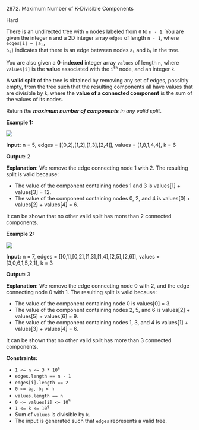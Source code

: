 2872\. Maximum Number of K-Divisible Components

Hard

There is an undirected tree with `n` nodes labeled from `0` to `n - 1`. You are given the integer `n` and a 2D integer array `edges` of length `n - 1`, where <code>edges[i] = [a<sub>i</sub>, b<sub>i</sub>]</code> indicates that there is an edge between nodes <code>a<sub>i</sub></code> and <code>b<sub>i</sub></code> in the tree.

You are also given a **0-indexed** integer array `values` of length `n`, where `values[i]` is the **value** associated with the <code>i<sup>th</sup></code> node, and an integer `k`.

A **valid split** of the tree is obtained by removing any set of edges, possibly empty, from the tree such that the resulting components all have values that are divisible by `k`, where the **value of a connected component** is the sum of the values of its nodes.

Return _the **maximum number of components** in any valid split_.

**Example 1:**

![](https://leetcode-in-java.github.io/src/main/java/g2801_2900/s2872_maximum_number_of_k_divisible_components/example12-cropped2svg.jpg)

**Input:** n = 5, edges = [[0,2],[1,2],[1,3],[2,4]], values = [1,8,1,4,4], k = 6

**Output:** 2

**Explanation:** We remove the edge connecting node 1 with 2. The resulting split is valid because: 
- The value of the component containing nodes 1 and 3 is values[1] + values[3] = 12.
- The value of the component containing nodes 0, 2, and 4 is values[0] + values[2] + values[4] = 6. 

It can be shown that no other valid split has more than 2 connected components.

**Example 2:**

![](https://leetcode-in-java.github.io/src/main/java/g2801_2900/s2872_maximum_number_of_k_divisible_components/example21svg-1.jpg)

**Input:** n = 7, edges = [[0,1],[0,2],[1,3],[1,4],[2,5],[2,6]], values = [3,0,6,1,5,2,1], k = 3

**Output:** 3

**Explanation:** We remove the edge connecting node 0 with 2, and the edge connecting node 0 with 1. The resulting split is valid because: 
- The value of the component containing node 0 is values[0] = 3. 
- The value of the component containing nodes 2, 5, and 6 is values[2] + values[5] + values[6] = 9. 
- The value of the component containing nodes 1, 3, and 4 is values[1] + values[3] + values[4] = 6. 

It can be shown that no other valid split has more than 3 connected components.

**Constraints:**

*   <code>1 <= n <= 3 * 10<sup>4</sup></code>
*   `edges.length == n - 1`
*   `edges[i].length == 2`
*   <code>0 <= a<sub>i</sub>, b<sub>i</sub> < n</code>
*   `values.length == n`
*   <code>0 <= values[i] <= 10<sup>9</sup></code>
*   <code>1 <= k <= 10<sup>9</sup></code>
*   Sum of `values` is divisible by `k`.
*   The input is generated such that `edges` represents a valid tree.